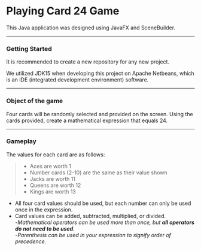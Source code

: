 # Playing Card 24 Game
This Java application was designed using JavaFX and SceneBuilder. 
___
### Getting Started
It is recommended to create a new repository for any new project.

We utilized JDK15 when developing this project on Apache Netbeans, which is an IDE (integrated development environment) software. 
___
### Object of the game
Four cards will be randomly selected and provided on the screen. Using the cards provided, create a mathematical expression that equals 24.
___
### Gameplay
The values for each card are as follows: 
> - Aces are worth 1  
> - Number cards (2-10) are the same as their value shown  
> - Jacks are worth 11  
> - Queens are worth 12  
> - Kings are worth 13  
  
- All four card values should be used, but each number can only be used once in the expression.  
- Card values can be added, subtracted, multiplied, or divided.  
   -*Mathematical operators can be used more than once, but ***all operators do not need to be used***.*  
   -*Parenthesis can be used in your expression to signify order of precedence.*
